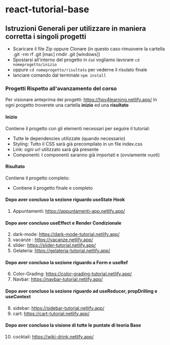 # react-tutorial-base

## Istruzioni Generali per utilizzare in maniera corretta i singoli progetti

- Scaricare il file Zip oppure Clonare (in questo caso rimuovere la cartella .git -rm rf .git [mac] rmdir .git [windows])
- Spostarsi all'interno del progetto in cui vogliamo lavorare `cd nomeprogetto/inizio`
- oppure `cd nomeprogetto/risultato` per vederne il risulato finale
- lanciare comando dal terminale `npm install`

### Progetti Rispetto all'avanzamento del corso

Per visionare anteprima dei progetti: https://hpv4learning.netlify.app/
In ogni progetto troverete una cartella **inizio** ed una **risultato**

#### Inizio

Contiene il progetto con gli elementi necessari per seguire il tutorial:

- Tutte le dependencies utilizzate (quando necessario)
- Styling: Tutto il CSS sarà già precompilato in un file index.css
- Link: ogni url utilizzato sarà già presente
- Componenti: I componenti saranno già importati e (ovviamente vuoti)

#### Risultato

Contiene il progetto completo:

- Contiene il progetto finale e completo

#### Dopo aver concluso la sezione riguardo useState Hook

1. Appuntamenti: https://appuntamenti-app.netlify.app/

#### Dopo aver concluso useEffect e Render Condizionale

2. dark-mode: https://dark-mode-tutorial.netlify.app/
3. vacanze : https://vacanze.netlify.app/
4. slider: https://slider-tutorial.netlify.app/
5. Gelateria: https://gelateria-tutorial.netlify.app/

#### Dopo aver concluso la sezione riguardo a Form e useRef

6. Color-Grading: https://color-grading-tutorial.netlify.app/
7. Navbar: https://navbar-tutorial.netlify.app/

#### Dopo aver concluso la sezione riguardo ad useReducer, propDrilling e useContext

8. sidebar: https://sidebar-tutorial.netlify.app/
9. cart: https://cart-tutorial.netlify.app/

#### Dopo aver concluso la visione di tutte le puntate di teoria Base

10. cocktail: https://wiki-drink.netlify.app/
